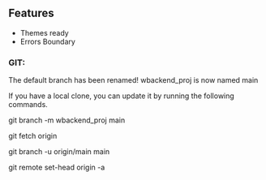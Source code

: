 ## Features
* Themes ready
* Errors Boundary

### GIT:
The default branch has been renamed!
wbackend_proj is now named main

If you have a local clone, you can update it by running the following commands.

git branch -m wbackend_proj main

git fetch origin

git branch -u origin/main main

git remote set-head origin -a
